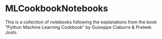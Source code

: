 # MLCookbookNotebooks
This is a collection of notebooks following the explanations from the book "Python Machine Learning Cookbook" by Guiseppe Ciaburro &amp; Prateek Joshi.
